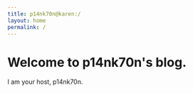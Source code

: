 ```yaml
---
title: p14nk70n@karen:/
layout: home
permalink: /
---
```

# Welcome to p14nk70n's blog.
I am your host, p14nk70n.
